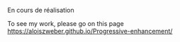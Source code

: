 En cours de réalisation

To see my work, please go on this page https://aloiszweber.github.io/Progressive-enhancement/

